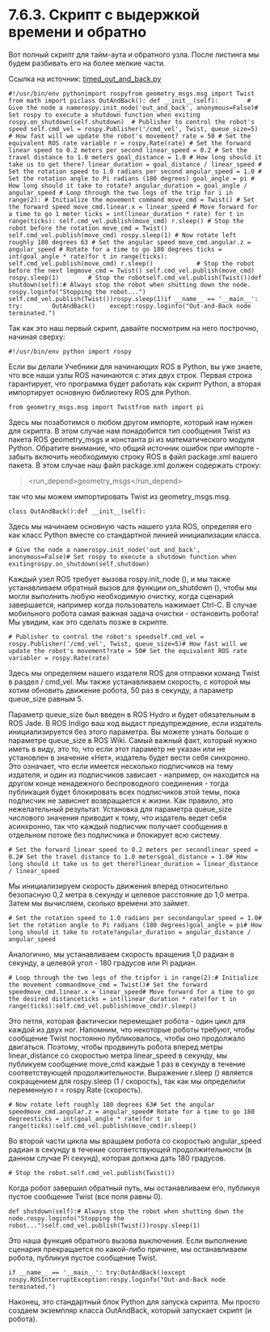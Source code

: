 # 7.6.3. Скрипт с выдержкой времени и обратно

Вот полный скрипт для тайм-аута и обратного узла. После листинга мы будем разбивать его на более мелкие части.

Ссылка на источник: [timed\_out\_and\_back.py](https://github.com/pirobot/rbx1/blob/indigo-devel/rbx1_nav/nodes/timed_out_and_back.py)​

```text
#!/usr/bin/env pythonimport rospyfrom geometry_msgs.msg import Twist from math import piclass OutAndBack(): def __init__(self):        # Give the node a namerospy.init_node('out_and_back', anonymous=False)# Set rospy to execute a shutdown function when exiting rospy.on_shutdown(self.shutdown)  # Publisher to control the robot's speed self.cmd_vel = rospy.Publisher('/cmd_vel', Twist, queue_size=5)​ # How fast will we update the robot's movement? rate = 50​ # Set the equivalent ROS rate variable r = rospy.Rate(rate)​ # Set the forward linear speed to 0.2 meters per second linear_speed = 0.2​ # Set the travel distance to 1.0 meters goal_distance = 1.0​ # How long should it take us to get there? linear_duration = goal_distance / linear_speed​ # Set the rotation speed to 1.0 radians per second angular_speed = 1.0​ # Set the rotation angle to Pi radians (180 degrees) goal_angle = pi​ # How long should it take to rotate? angular_duration = goal_angle / angular_speed​ # Loop through the two legs of the trip for i in range(2): # Initialize the movement command move_cmd = Twist()​ # Set the forward speed move_cmd.linear.x = linear_speed​ # Move forward for a time to go 1 meter ticks = int(linear_duration * rate)​ for t in range(ticks): self.cmd_vel.publish(move_cmd) r.sleep()​ # Stop the robot before the rotation move_cmd = Twist() self.cmd_vel.publish(move_cmd) rospy.sleep(1)​ # Now rotate left roughly 180 degrees 63 # Set the angular speed move_cmd.angular.z = angular_speed​ # Rotate for a time to go 180 degrees ticks = int(goal_angle * rate)for t in range(ticks): self.cmd_vel.publish(move_cmd) r.sleep()            # Stop the robot before the next legmove_cmd = Twist() self.cmd_vel.publish(move_cmd) rospy.sleep(1)        # Stop the robotself.cmd_vel.publish(Twist())def shutdown(self):# Always stop the robot when shutting down the node. rospy.loginfo("Stopping the robot...") self.cmd_vel.publish(Twist())rospy.sleep(1)if __name__ == '__main__': try:        OutAndBack()    except:rospy.loginfo("Out-and-Back node terminated.")
```

Так как это наш первый скрипт, давайте посмотрим на него построчно, начиная сверху:

```text
#!/usr/bin/env python import rospy
```

Если вы делали Учебники для начинающих ROS в Python, вы уже знаете, что все наши узлы ROS начинаются с этих двух строк. Первая строка гарантирует, что программа будет работать как скрипт Python, а вторая импортирует основную библиотеку ROS для Python.

```text
from geometry_msgs.msg import Twistfrom math import pi
```

Здесь мы позаботимся о любом другом импорте, который нам нужен для скрипта. В этом случае нам понадобится тип сообщения Twist из пакета ROS geometry\_msgs и константа pi из математического модуля Python. Обратите внимание, что общий источник ошибок при импорте - забыть включить необходимую строку ROS в файл package.xml вашего пакета. В этом случае наш файл package.xml должен содержать строку:

> &lt;run\_depend&gt;geometry\_msgs&lt;/run\_depend&gt;

так что мы можем импортировать Twist из geometry\_msgs.msg.

```text
class OutAndBack():def __init__(self):
```

Здесь мы начинаем основную часть нашего узла ROS, определяя его как класс Python вместе со стандартной линией инициализации класса.

```text
# Give the node a namerospy.init_node('out_and_back', anonymous=False)# Set rospy to execute a shutdown function when exitingrospy.on_shutdown(self.shutdown)
```

Каждый узел ROS требует вызова rospy.init\_node \(\), и мы также устанавливаем обратный вызов для функции on\_shutdown \(\), чтобы мы могли выполнить любую необходимую очистку, когда сценарий завершается, например когда пользователь нажимает Ctrl-C. В случае мобильного робота самая важная задача очистки - остановить робота! Мы увидим, как это сделать позже в скрипте.

```text
# Publisher to control the robot's speedself.cmd_vel = rospy.Publisher('/cmd_vel', Twist, queue_size=5)# How fast will we update the robot's movement?rate = 50# Set the equivalent ROS rate variabler = rospy.Rate(rate)
```

Здесь мы определяем нашего издателя ROS для отправки команд Twist в раздел / cmd\_vel. Мы также устанавливаем скорость, с которой мы хотим обновить движение робота, 50 раз в секунду, а параметр queue\_size равным 5.

Параметр queue\_size был введен в ROS Hydro и будет обязательным в ROS Jade. В ROS Indigo ваш код выдаст предупреждение, если издатель инициализируется без этого параметра. Вы можете узнать больше о параметре queue\_size в ROS Wiki. Самый важный факт, который нужно иметь в виду, это то, что если этот параметр не указан или не установлен в значение «Нет», издатель будет вести себя синхронно. Это означает, что если имеется несколько подписчиков на тему издателя, и один из подписчиков зависает - например, он находится на другом конце ненадежного беспроводного соединения - тогда публикация будет блокировать всех подписчиков этой темы, пока подписчик не зависнет возвращается к жизни. Как правило, это нежелательный результат. Установка для параметра queue\_size числового значения приводит к тому, что издатель ведет себя асинхронно, так что каждый подписчик получает сообщения в отдельном потоке без подписчика и блокирует всю систему.

```text
# Set the forward linear speed to 0.2 meters per secondlinear_speed = 0.2# Set the travel distance to 1.0 metersgoal_distance = 1.0# How long should it take us to get there?linear_duration = linear_distance / linear_speed
```

Мы инициализируем скорость движения вперед относительно безопасную 0,2 метра в секунду и целевое расстояние до 1,0 метра. Затем мы вычисляем, сколько времени это займет.

```text
# Set the rotation speed to 1.0 radians per secondangular_speed = 1.0# Set the rotation angle to Pi radians (180 degrees)goal_angle = pi# How long should it take to rotate?angular_duration = angular_distance / angular_speed
```

Аналогично, мы устанавливаем скорость вращения 1,0 радиан в секунду, а целевой угол - 180 градусов или Pi радиан.

```text
# Loop through the two legs of the tripfor i in range(2):# Initialize the movement commandmove_cmd = Twist()# Set the forward speedmove_cmd.linear.x = linear_speed# Move forward for a time to go the desired distanceticks = int(linear_duration * rate)for t in range(ticks):self.cmd_vel.publish(move_cmd)r.sleep()
```

Это петля, которая фактически перемещает робота - один цикл для каждой из двух ног. Напомним, что некоторые роботы требуют, чтобы сообщение Twist постоянно публиковалось, чтобы оно продолжало двигаться. Поэтому, чтобы продвинуть робота вперед метры linear\_distance со скоростью метра linear\_speed в секунду, мы публикуем сообщение move\_cmd каждые 1 раз в секунду в течение соответствующей продолжительности. Выражение r.sleep \(\) является сокращением для rospy.sleep \(1 / скорость\), так как мы определили переменную r = rospy.Rate \(скорость\).

```text
# Now rotate left roughly 180 degrees 63# Set the angular speedmove_cmd.angular.z = angular_speed# Rotate for a time to go 180 degreesticks = int(goal_angle * rate)for t in range(ticks):self.cmd_vel.publish(move_cmd)r.sleep()
```

Во второй части цикла мы вращаем робота со скоростью angular\_speed радиан в секунду в течение соответствующей продолжительности \(в данном случае Pi секунд\), которая должна дать 180 градусов.

```text
# Stop the robot.self.cmd_vel.publish(Twist())
```

Когда робот завершил обратный путь, мы останавливаем его, публикуя пустое сообщение Twist \(все поля равны 0\).

```text
def shutdown(self):# Always stop the robot when shutting down the node.rospy.loginfo("Stopping the robot...")self.cmd_vel.publish(Twist())rospy.sleep(1)
```

Это наша функция обратного вызова выключения. Если выполнение сценария прекращается по какой-либо причине, мы останавливаем робота, публикуя пустое сообщение Twist.

```text
if __name__ == '__main__': try:OutAndBack()except rospy.ROSInterruptException:rospy.loginfo("Out-and-Back node terminated.")
```

Наконец, это стандартный блок Python для запуска скрипта. Мы просто создаем экземпляр класса OutAndBack, который запускает скрипт \(и робота\).

